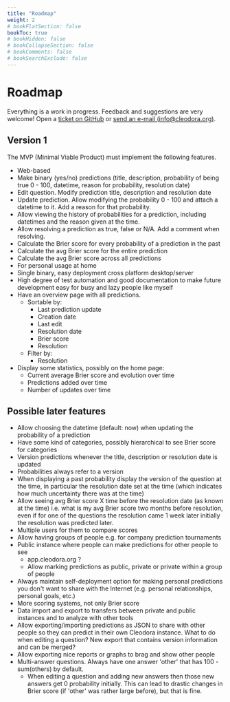 ```yaml
---
title: "Roadmap"
weight: 2
# bookFlatSection: false
bookToc: true
# bookHidden: false
# bookCollapseSection: false
# bookComments: false
# bookSearchExclude: false
---
```


# Roadmap

Everything is a work in progress. Feedback and suggestions are very welcome!
Open a [ticket on
GitHub](https://github.com/cleodora-forecasting/cleodora/issues) or [send an
e-mail (info@cleodora.org)](mailto:info@cleodora.org).

## Version 1

The MVP (Minimal Viable Product) must implement the following features.

* Web-based
* Make binary (yes/no) predictions (title, description, probability of being
  true 0 - 100, datetime, reason for probability, resolution date)
* Edit question. Modify prediction title, description and resolution date
* Update prediction. Allow modifying the probability 0 - 100 and attach a
  datetime to it. Add a reason for that probability.
* Allow viewing the history of probabilities for a prediction, including
  datetimes and the reason given at the time.
* Allow resolving a prediction as true, false or N/A. Add a comment when
  resolving.
* Calculate the Brier score for every probability of a prediction in the past
* Calculate the avg Brier score for the entire prediction
* Calculate the avg Brier score across all predictions
* For personal usage at home
* Single binary, easy deployment cross platform desktop/server
* High degree of test automation and good documentation to make future
  development easy for busy and lazy people like myself
* Have an overview page with all predictions.
	* Sortable by:
		* Last prediction update
		* Creation date
		* Last edit
		* Resolution date
		* Brier score
		* Resolution
	* Filter by:
		* Resolution
* Display some statistics, possibly on the home page:
	* Current average Brier score and evolution over time
	* Predictions added over time
	* Number of updates over time


## Possible later features

* Allow choosing the datetime (default: now) when updating the probability of a
  prediction
* Have some kind of categories, possibly hierarchical to see Brier score for
  categories
* Version predictions whenever the title, description or resolution date is
  updated
* Probabilities always refer to a version
* When displaying a past probability display the version of the question at the
  time, in particular the resolution date set at the time (which indicates how
  much uncertainty there was at the time)
* Allow seeing avg Brier score X time before the resolution date (as known at
  the time) i.e. what is my avg Brier score two months before resolution, even
  if for one of the questions the resolution came 1 week later initially the
  resolution was predicted later.
* Multiple users for them to compare scores
* Allow having groups of people e.g. for company prediction tournaments
* Public instance where people can make predictions for other people to see
	* app.cleodora.org ?
    * Allow marking predictions as public, private or private within a group of
      people
* Always maintain self-deployment option for making personal predictions you
  don't want to share with the Internet (e.g. personal relationships, personal
  goals, etc.)
* More scoring systems, not only Brier score
* Data import and export to transfers between private and public instances and
  to analyze with other tools
* Allow exporting/importing predictions as JSON to share with other people so
  they can predict in their own Cleodora instance. What to do when editing a
  question? New export that contains version information and can be merged?
* Allow exporting nice reports or graphs to brag and show other people
* Multi-answer questions. Always have one answer 'other' that has 100 -
  sum(others) by default.
    * When editing a question and adding new answers then those new answers get
      0 probability initially. This can lead to drastic changes in Brier score
      (if 'other' was rather large before), but that is fine.
